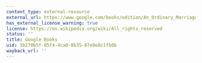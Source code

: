 ```yaml
---
content_type: external-resource
external_url: https://www.google.com/books/edition/An_Ordinary_Marriage/53yuDQAAQBAJ?hl=en&gbpv=1
has_external_license_warning: true
license: https://en.wikipedia.org/wiki/All_rights_reserved
status: ''
title: Google Books
uid: 3b270b5f-05f4-4ca0-8b35-87e9e8c1fb0b
wayback_url: ''
---
```

